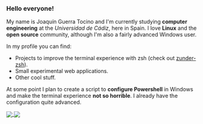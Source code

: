 ### Hello everyone!

My name is Joaquín Guerra Tocino and I'm currently studying **computer engineering** at the *Universidad de Cádiz*, here in Spain.
I love **Linux** and the **open source** community, although I'm also a fairly advanced Windows user.

In my profile you can find:

- Projects to improve the terminal experience with zsh (check out [zunder-zsh](https://github.com/Warbacon/zunder-zsh)).
- Small experimental web applications.
- Other cool stuff.

At some point I plan to create a script to **configure Powershell** in Windows and make the terminal experience **not so horrible**.
I already have the configuration quite advanced.

<a href="https://github.com/warbacon">
  <img align="center" src="https://github-readme-stats.vercel.app/api/top-langs/?username=warbacon&theme=github_dark&hide=css,html,markdown&langs_count=3&hide_border=true&exclude_repo=zunder-prompt,dwm" />
</a>
<a href="https://github.com/warbacon">
  <img align="center" src="https://github-readme-stats.vercel.app/api?username=warbacon&show_icons=true&count_private=true&line_height=27&theme=github_dark&hide_border=true" />
</a>
